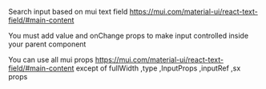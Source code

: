 Search input based on mui text field https://mui.com/material-ui/react-text-field/#main-content

You must add value and onChange props to make input controlled inside your parent 
component

You can use all mui props https://mui.com/material-ui/react-text-field/#main-content except of
fullWidth ,type ,InputProps ,inputRef ,sx props
